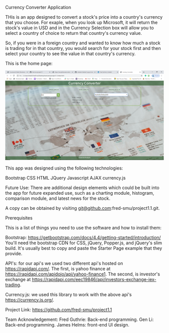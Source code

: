 Currency Converter Application


THis is an app designed to convert a stock's price into a country's currency that you choose.
For exaple, when you look up Microsoft, it will return the stock's value in USD and in the Currency Selection box will allow you to select a country of choice to return that country's currency value.

So, if you were in a foreign country and wanted to know how much a stock is trading for in that country, you would search for your stock first and then select your country to see the value in that country's currency.


This is the home page:

![Home Screenshot](./photo/project1.1.png)

This app was designed using the following technologies:

Bootstrap
CSS
HTML
JQuery
Javascript
AJAX
currency.js

Future Use:
There are additional design elements which could be built into the app for future expanded use, such as a charting module, histogram, comparison module, and latest news for the stock.

A copy can be obtained by visiting git@github.com:fred-smu/project1.1.git.
 
Prerequisites

This is a list of things you need to use the software and how to install them:

Bootstrap: https://getbootstrap.com/docs/4.4/getting-started/introduction/
You'll need the bootstrap CDN for CSS, jQuery, Popper.js, and jQuery's slim build. It's usually best to copy and paste the Starter Page example that they provide.

API's: for our api's we used two different api's hosted on https://rapidapi.com/. The first, is yahoo finance at https://rapidapi.com/apidojo/api/yahoo-finance1. The second, is investor's exchange at https://rapidapi.com/eec19846/api/investors-exchange-iex-trading.

Currency.js: we used this library to work with the above api's https://currency.js.org/.

Project Link: https://github.com/fred-smu/project1.1

Team Acknowledgement:
Fred Guthrie: Back-end programming.
Gen Li: Back-end programming.
James Helms: front-end UI design.
